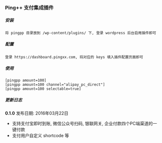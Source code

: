 ### Ping++ 支付集成插件

##### 安装

```
将 pingpp 目录放到 /wp-content/plugins/ 下, 登录 wordpress 后台启用插件即可
```

##### 配置
```
登录 https://dashboard.pingxx.com, 将对应的 keys 填入插件配置页面即可
```

##### 使用 
```
[pingpp amount=100]
[pingpp amount=100 channel="alipay_pc_direct"]
[pingpp amount=100 selectable=true]
```
##### 更新日志

**0.1.0** 发布日期: 2016年03月22日

* 支持支付宝即时到账, 微信公众号扫码, 银联网关, 企业付款四个PC端渠道的一键付款
* 支付用户自定义 shortcode 等


